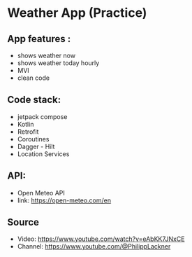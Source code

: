 # Weather App (Practice)

## App features :
- shows weather now 
- shows weather today hourly
- MVI
- clean code

## Code stack:
- jetpack compose
- Kotlin
- Retrofit
- Coroutines
- Dagger - Hilt
- Location Services

## API:
- Open Meteo API
- link: https://open-meteo.com/en

## Source 

- Video: https://www.youtube.com/watch?v=eAbKK7JNxCE
- Channel: https://www.youtube.com/@PhilippLackner
